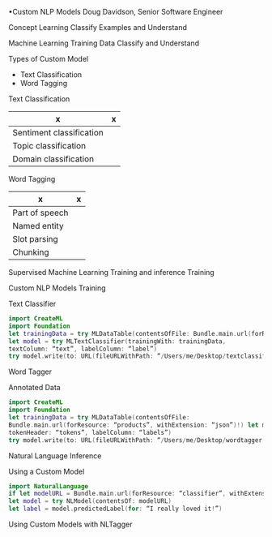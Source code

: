 •Custom NLP Models
Doug Davidson, Senior Software Engineer


Concept Learning
 Classify Examples and
Understand


Machine Learning
 Training Data
Classify and Understand



Types of Custom Model

- Text Classification
- Word Tagging


Text Classification

x|x
--|--
Sentiment classification|
Topic classification|
Domain classification|


Word Tagging

x|x
--|--
Part of speech|
Named entity|
Slot parsing|
Chunking|



Supervised Machine Learning
Training and inference
Training

Custom NLP Models
Training



Text Classifier

```swift
import CreateML
import Foundation
let trainingData = try MLDataTable(contentsOfFile: Bundle.main.url(forResource: “news”, withExtension: “json”)!)
let model = try MLTextClassifier(trainingWith: trainingData,
textColumn: “text”, labelColumn: “label”)
try model.write(to: URL(fileURLWithPath: “/Users/me/Desktop/textclassifier.mlmodel”)

```

Word Tagger


Annotated Data

```swift
import CreateML
import Foundation
let trainingData = try MLDataTable(contentsOfFile:
Bundle.main.url(forResource: “products”, withExtension: “json”)!) let model = try MLWordTagger(trainingWith: trainingData,
tokenHeader: “tokens”, labelColumn: “labels”)
try model.write(to: URL(fileURLWithPath: “/Users/me/Desktop/wordtagger.mlmodel”)
```


Natural Language
Inference

Using a Custom Model


```swift
import NaturalLanguage
if let modelURL = Bundle.main.url(forResource: “classifier”, withExtension: “mlmodelc”) {
let model = try NLModel(contentsOf: modelURL)
let label = model.predictedLabel(for: “I really loved it!”)

```


Using Custom Models with NLTagger


